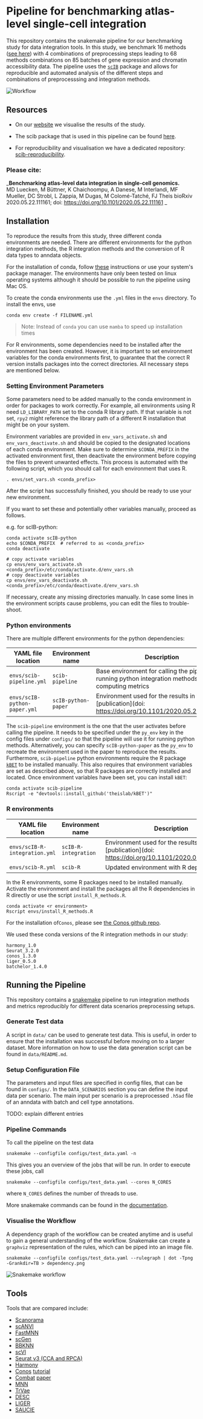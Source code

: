 # Pipeline for benchmarking atlas-level single-cell integration

This repository contains the snakemake pipeline for our benchmarking study for data integration tools.
In this study, we benchmark 16 methods ([see here](##tools)) with 4 combinations of preprocessing steps leading to 68 
methods combinations on 85 batches of gene expression and chromatin accessibility data.
The pipeline uses the [`scIB`](https://github.com/theislab/scib.git) package and allows for reproducible and automated
analysis of the different steps and combinations of preprocesssing and integration methods.

![Workflow](./figure.png)

## Resources

- On our [website](https://theislab.github.io/scib-reproducibility) we visualise the results of the study.

- The scib package that is used in this pipeline can be found [here](https://github.com/theislab/scib).

- For reproducibility and visualisation we have a dedicated repository: [scib-reproducibility](https://github.com/theislab/scib-reproducibility).

### Please cite:

_**Benchmarking atlas-level data integration in single-cell genomics.**  
MD Luecken, M Büttner, K Chaichoompu, A Danese, M Interlandi, MF Mueller, DC Strobl, L Zappia, M Dugas, M Colomé-Tatché, FJ Theis
bioRxiv 2020.05.22.111161; doi: https://doi.org/10.1101/2020.05.22.111161 _

## Installation

To reproduce the results from this study, three different conda environments are needed.
There are different environments for the python integration methods, the R integration methods and
the conversion of R data types to anndata objects.

For the installation of conda, follow [these](https://conda.io/projects/conda/en/latest/user-guide/install/index.html) instructions
or use your system's package manager. The environments have only been tested on linux operating systems
although it should be possible to run the pipeline using Mac OS.

To create the conda environments use the `.yml` files in the `envs` directory.
To install the envs, use

```console
conda env create -f FILENAME.yml
```

> Note: Instead of `conda` you can use `mamba` to speed up installation times

For R environments, some dependencies need to be installed after the environment has been created.
However, it is important to set environment variables for the conda environments first, to guarantee that the correct R version installs packages into the correct directories.
All necessary steps are mentioned below.

### Setting Environment Parameters

Some parameters need to be added manually to the conda environment in order for packages to work correctly.
For example, all environments using R need `LD_LIBRARY_PATH` set to the conda R library path.
If that variable is not set, `rpy2` might reference the library path of a different R installation that might be on your system.

Environment variables are provided in `env_vars_activate.sh` and `env_vars_deactivate.sh` and should be copied to the designated locations of each conda environment.
Make sure to determine `$CONDA_PREFIX` in the activated environment first, then deactivate the environment before copying the files to prevent unwanted effects.
This process is automated with the following script, which you should call for each environment that uses R.

```console
. envs/set_vars.sh <conda_prefix>
```

After the script has successfully finished, you should be ready to use your new environment.

If you want to set these and potentially other variables manually, proceed as follows.

e.g. for scIB-python:

```console
conda activate scIB-python
echo $CONDA_PREFIX  # referred to as <conda_prefix>
conda deactivate

# copy activate variables
cp envs/env_vars_activate.sh <conda_prefix>/etc/conda/activate.d/env_vars.sh
# copy deactivate variables
cp envs/env_vars_deactivate.sh <conda_prefix>/etc/conda/deactivate.d/env_vars.sh
```

If necessary, create any missing directories manually.
In case some lines in the environment scripts cause problems, you can edit the files to trouble-shoot.

### Python environments

There are multiple different environments for the python dependencies:

| YAML file location           | Environment name    | Description                                                                                           |
| ---------------------------- | ------------------- | ----------------------------------------------------------------------------------------------------- |
| `envs/scib-pipeline.yml`     | `scib-pipeline`     | Base environment for calling the pipeline, running python integration methods and computing metrics   |
| `envs/scIB-python-paper.yml` | `scIB-python-paper` | Environment used for the results in the [publication](doi: https://doi.org/10.1101/2020.05.22.111161) |

The `scib-pipeline` environment is the one that the user activates before calling the pipeline.
It needs to be specified under the `py_env` key in the config files under `configs/` so that the pipeline will use it for running python methods. Alternatively, you can specify `scIB-python-paper` as the `py_env` to recreate the environment used in the paper to reproduce the results. 
Furthermore, `scib-pipeline` python environments require the R package [`kBET`](https://github.com/theislab/kBET) to be installed manually. This also requires that environment variables are set as described above, so that R packages are correctly installed and located. Once environment variables have been set, you can install `kBET`:

```console
conda activate scib-pipeline
Rscript -e "devtools::install_github('theislab/kBET')"
```

### R environments

| YAML file location            | Environment name     | Description                                                                                           |
| ----------------------------- | -------------------- | ----------------------------------------------------------------------------------------------------- |
| `envs/scIB-R-integration.yml` | `scIB-R-integration` | Environment used for the results in the [publication](doi: https://doi.org/10.1101/2020.05.22.111161) |
| `envs/scib-R.yml`             | `scib-R`             | Updated environment with R dependencies                                                               |

In the R environments, some R packages need to be installed manually.
Activate the environment and install the packages all the R dependencies in R directly or use the script `install_R_methods.R`.

```commandline
conda activate <r environment>
Rscript envs/install_R_methods.R
```

For the installation of`Conos`, please see [the Conos github repo](https://github.com/hms-dbmi/conos).

We used these conda versions of the R integration methods in our study:

```
harmony_1.0
Seurat_3.2.0
conos_1.3.0
liger_0.5.0
batchelor_1.4.0
```

## Running the Pipeline

This repository contains a [snakemake](https://snakemake.readthedocs.io/en/stable/) pipeline to run integration methods and metrics reproducibly for different data scenarios preprocessing setups.

### Generate Test data

A script in `data/` can be used to generate test data.
This is useful, in order to ensure that the installation was successful before moving on to a larger dataset.
More information on how to use the data generation script can be found in `data/README.md`.

### Setup Configuration File

The parameters and input files are specified in config files, that can be found in `configs/`.
In the `DATA_SCENARIOS` section you can define the input data per scenario.
The main input per scenario is a preprocessed `.h5ad` file of an anndata with batch and cell type annotations.

TODO: explain different entries

### Pipeline Commands

To call the pipeline on the test data

```commandline
snakemake --configfile configs/test_data.yaml -n
```

This gives you an overview of the jobs that will be run.
In order to execute these jobs, call

```commandline
snakemake --configfile configs/test_data.yaml --cores N_CORES
```

where `N_CORES` defines the number of threads to use.

More snakemake commands can be found in the [documentation](snakemake.readthedocs.io/).

### Visualise the Workflow

A dependency graph of the workflow can be created anytime and is useful to gain a general understanding of the workflow.
Snakemake can create a `graphviz` representation of the rules, which can be piped into an image file.

```shell
snakemake --configfile configs/test_data.yaml --rulegraph | dot -Tpng -Grankdir=TB > dependency.png
```

![Snakemake workflow](./dependency.png)

## Tools

Tools that are compared include:

- [Scanorama](https://github.com/brianhie/scanorama)
- [scANVI](https://github.com/chenlingantelope/HarmonizationSCANVI)
- [FastMNN](https://bioconductor.org/packages/batchelor/)
- [scGen](https://github.com/theislab/scgen)
- [BBKNN](https://github.com/Teichlab/bbknn)
- [scVI](https://github.com/YosefLab/scVI)
- [Seurat v3 (CCA and RPCA)](https://github.com/satijalab/seurat)
- [Harmony](https://github.com/immunogenomics/harmony)
- [Conos](https://github.com/hms-dbmi/conos) [tutorial](https://htmlpreview.github.io/?https://github.com/satijalab/seurat.wrappers/blob/master/docs/conos.html)
- [Combat](https://scanpy.readthedocs.io/en/stable/api/scanpy.pp.combat.html) [paper](https://academic.oup.com/biostatistics/article/8/1/118/252073)
- [MNN](https://github.com/chriscainx/mnnpy)
- [TrVae](https://github.com/theislab/trvae)
- [DESC](https://github.com/eleozzr/desc)
- [LIGER](https://github.com/MacoskoLab/liger)
- [SAUCIE](https://github.com/KrishnaswamyLab/SAUCIE)
